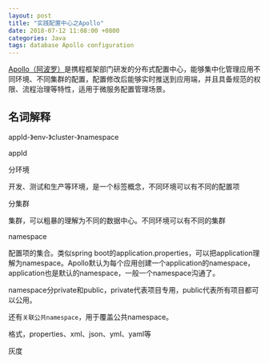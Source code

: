 ```yaml
---
layout: post
title: "实践配置中心之Apollo"
date: 2018-07-12 11:08:00 +0800
categories: Java
tags: database Apollo configuration
---
```


[Apollo（阿波罗）](https://github.com/ctripcorp/apollo)是携程框架部门研发的分布式配置中心，能够集中化管理应用不同环境、不同集群的配置，配置修改后能够实时推送到应用端，并且具备规范的权限、流程治理等特性，适用于微服务配置管理场景。

## 名词解释

appId-》env-》cluster-》namespace

appId

分环境

开发、测试和生产等环境，是一个标签概念，不同环境可以有不同的配置项

分集群

集群，可以粗暴的理解为不同的数据中心。不同环境可以有不同的集群

namespace

配置项的集合。类似spring boot的application.properties，可以把application理解为namespace。Apollo默认为每个应用创建一个application的namespace，application也是默认的namespace，一般一个namespace沟通了。

namespace分private和public，private代表项目专用，public代表所有项目都可以公用。

还有`关联公共namespace`，用于覆盖公共namespace。

格式，properties、xml、json、yml、yaml等

灰度